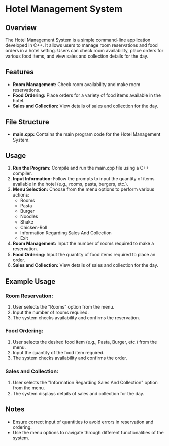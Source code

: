# Hotel Management System

## Overview
The Hotel Management System is a simple command-line application developed in C++. It allows users to manage room reservations and food orders in a hotel setting. Users can check room availability, place orders for various food items, and view sales and collection details for the day.

## Features
- **Room Management:** Check room availability and make room reservations.
- **Food Ordering:** Place orders for a variety of food items available in the hotel.
- **Sales and Collection:** View details of sales and collection for the day.

## File Structure
- **main.cpp:** Contains the main program code for the Hotel Management System.

## Usage
1. **Run the Program:** Compile and run the main.cpp file using a C++ compiler.
2. **Input Information:** Follow the prompts to input the quantity of items available in the hotel (e.g., rooms, pasta, burgers, etc.).
3. **Menu Selection:** Choose from the menu options to perform various actions:
   - Rooms
   - Pasta
   - Burger
   - Noodles
   - Shake
   - Chicken-Roll
   - Information Regarding Sales And Collection
   - Exit
4. **Room Management:** Input the number of rooms required to make a reservation.
5. **Food Ordering:** Input the quantity of food items required to place an order.
6. **Sales and Collection:** View details of sales and collection for the day.

## Example Usage
### Room Reservation:
1. User selects the "Rooms" option from the menu.
2. Input the number of rooms required.
3. The system checks availability and confirms the reservation.

### Food Ordering:
1. User selects the desired food item (e.g., Pasta, Burger, etc.) from the menu.
2. Input the quantity of the food item required.
3. The system checks availability and confirms the order.

### Sales and Collection:
1. User selects the "Information Regarding Sales And Collection" option from the menu.
2. The system displays details of sales and collection for the day.

## Notes
- Ensure correct input of quantities to avoid errors in reservation and ordering.
- Use the menu options to navigate through different functionalities of the system.
